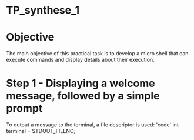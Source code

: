 # TP_synthese_1
# Objective
The main objective of this practical task is to develop a micro shell that can execute commands and display details about their execution.
# Step 1 - Displaying a welcome message, followed by a simple prompt
To output a message to the terminal, a file descriptor is used:
'code'
int terminal = STDOUT_FILENO;
